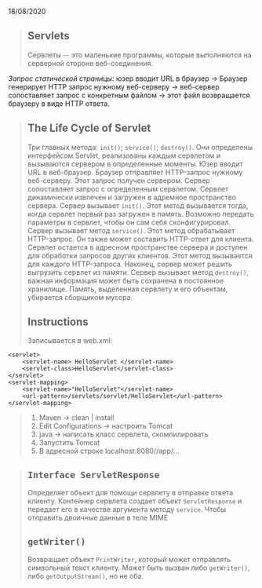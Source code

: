 18/08/2020
>## Servlets
>Сервлеты -- это маленькие программы, которые выполняются на серверной стороне веб-соединения. 
>
*Запрос статической страницы*: юзер вводит URL в браузер -> Браузер генерирует HTTP запрос нужному веб-серверу -> веб-сервер сопоставляет запрос с конкретным файлом -> этот файл возвращается браузеру в виде HTTP ответа. 
>## The Life Cycle of Servlet
>Три главных метода: `init()`; `service()`; `destroy()`. Они определены интерфейсом Servlet, реализованы каждым сервлетом и вызываются сервером в определенные моменты. 
>Юзер вводит URL в веб-браузер. Браузер отправляет HTTP-запрос нужному веб-серверу. 
>Этот запрос получен сервером. Сервер сопоставляет запрос с определенным сервлетом. Сервлет динамически извлечен и загружен в адремное пространство сервера. 
>Сервер вызывает `init()`. Этот метод вызывается тогда, когда сервлет первый раз загружен в память. Возможно передать параметры в сервлет, чтобы он сам себя сконфигурировал. 
>Сервер вызывает метод `service()`. Этот метод обрабатывает HTTP-запрос. Он также может составить HTTP-ответ для клиента. Сервлет остается в адресном пространстве сервера и доступен для обработки запросов других клиентов. Этот метод вызывается для каждого HTTP-запроса.
>Наконец, сервер может решить выгрузить сервлет из памяти. Сервер вызывает метод `destroy()`, важная информация может быть сохранена в постоянное хранилище. Память, выделенная сервлету и его объектам, убирается сборщиком мусора.
>## Instructions
>Записывается в web.xml:

    <servlet>
	    <servlet-name> HelloServlet </servlet-name>
	    <servlet-class>HelloServlet</servlet-class> 
	</servlet> 
	<servlet-mapping> 
		<servlet-name>"HelloServlet"</servlet-name> 
		<url-pattern>/servlets/servlet/HelloServlet</url-pattern> 
	</servlet-mapping>
> 1. Maven -> clean | install
> 2. Edit Configurations -> настроить Tomcat
>3. java -> написать класс сервлета, скомпилировать
>4. Запустить Tomcat
>5. В адресной строке localhost:8080//app/...

>## `Interface ServletResponse`
>Определяет объект для помощи сервлету в отправке ответа клиенту. Контейнер сервлета создает объект `ServletResponse` и передает его в качестве аргумента методу `service`. Чтобы отправить двоичные данные в теле MIME 
>## `getWriter()`
>Возвращает объект `PrintWriter`, который может отправлять символьный текст клиенту. Может быть вызван либо `getWriter()`, либо `getOutputStream()`, но не оба.

<!--stackedit_data:
eyJoaXN0b3J5IjpbLTIwMDA5MzA1MTEsMTc3MDI2NTIxNCwtMT
I4Nzk3NzExMl19
-->